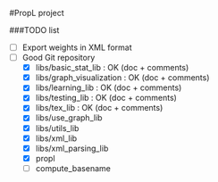 #PropL project

###TODO list

*   [ ] Export weights in XML format
*   [ ] Good Git repository
  *   [x] libs/basic_stat_lib : OK (doc + comments)
  *   [x] libs/graph_visualization : OK (doc + comments)
  *   [x] libs/learning_lib : OK (doc + comments)
  *   [x] libs/testing_lib : OK (doc + comments)
  *   [x] libs/tex_lib : OK (doc + comments)
  *   [x] libs/use_graph_lib
  *   [x] libs/utils_lib
  *   [x] libs/xml_lib
  *   [x] libs/xml_parsing_lib
  *   [x] propl
  *   [ ] compute_basename
